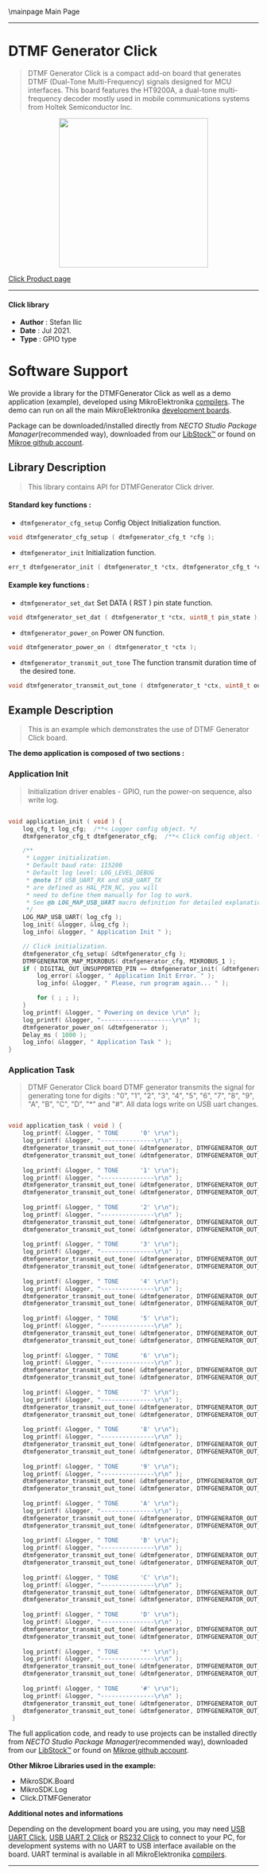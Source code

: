 \mainpage Main Page

---
# DTMF Generator Click

> DTMF Generator Click is a compact add-on board that generates DTMF (Dual-Tone Multi-Frequency) signals designed for MCU interfaces. This board features the HT9200A, a dual-tone multi-frequency decoder mostly used in mobile communications systems from Holtek Semiconductor Inc.

<p align="center">
  <img src="https://download.mikroe.com/images/click_for_ide/dtmfgenerator_click.png" height=300px>
</p>

[Click Product page](https://www.mikroe.com/dtmf-generator-click)

---


#### Click library

- **Author**        : Stefan Ilic
- **Date**          : Jul 2021.
- **Type**          : GPIO type


# Software Support

We provide a library for the DTMFGenerator Click
as well as a demo application (example), developed using MikroElektronika
[compilers](https://www.mikroe.com/necto-studio).
The demo can run on all the main MikroElektronika [development boards](https://www.mikroe.com/development-boards).

Package can be downloaded/installed directly from *NECTO Studio Package Manager*(recommended way), downloaded from our [LibStock&trade;](https://libstock.mikroe.com) or found on [Mikroe github account](https://github.com/MikroElektronika/mikrosdk_click_v2/tree/master/clicks).

## Library Description

> This library contains API for DTMFGenerator Click driver.

#### Standard key functions :

- `dtmfgenerator_cfg_setup` Config Object Initialization function.
```c
void dtmfgenerator_cfg_setup ( dtmfgenerator_cfg_t *cfg );
```

- `dtmfgenerator_init` Initialization function.
```c
err_t dtmfgenerator_init ( dtmfgenerator_t *ctx, dtmfgenerator_cfg_t *cfg );
```

#### Example key functions :

- `dtmfgenerator_set_dat` Set DATA ( RST ) pin state function.
```c
void dtmfgenerator_set_dat ( dtmfgenerator_t *ctx, uint8_t pin_state );
```

- `dtmfgenerator_power_on` Power ON function.
```c
void dtmfgenerator_power_on ( dtmfgenerator_t *ctx );
```

- `dtmfgenerator_transmit_out_tone` The function transmit duration time of the desired tone.
```c
void dtmfgenerator_transmit_out_tone ( dtmfgenerator_t *ctx, uint8_t out_tone, uint16_t delay_m_s );
```

## Example Description

> This is an example which demonstrates the use of DTMF Generator Click board.

**The demo application is composed of two sections :**

### Application Init

> Initialization driver enables - GPIO, run the power-on sequence, also write log.

```c

void application_init ( void ) {
    log_cfg_t log_cfg;  /**< Logger config object. */
    dtmfgenerator_cfg_t dtmfgenerator_cfg;  /**< Click config object. */

    /** 
     * Logger initialization.
     * Default baud rate: 115200
     * Default log level: LOG_LEVEL_DEBUG
     * @note If USB_UART_RX and USB_UART_TX 
     * are defined as HAL_PIN_NC, you will 
     * need to define them manually for log to work. 
     * See @b LOG_MAP_USB_UART macro definition for detailed explanation.
     */
    LOG_MAP_USB_UART( log_cfg );
    log_init( &logger, &log_cfg );
    log_info( &logger, " Application Init " );

    // Click initialization.
    dtmfgenerator_cfg_setup( &dtmfgenerator_cfg );
    DTMFGENERATOR_MAP_MIKROBUS( dtmfgenerator_cfg, MIKROBUS_1 );
    if ( DIGITAL_OUT_UNSUPPORTED_PIN == dtmfgenerator_init( &dtmfgenerator, &dtmfgenerator_cfg ) ) {
        log_error( &logger, " Application Init Error. " );
        log_info( &logger, " Please, run program again... " );

        for ( ; ; );
    }
    log_printf( &logger, " Powering on device \r\n" );
    log_printf( &logger, "--------------------\r\n" );
    dtmfgenerator_power_on( &dtmfgenerator );
    Delay_ms ( 1000 );
    log_info( &logger, " Application Task " );
}

```

### Application Task

> DTMF Generator Click board DTMF generator transmits the signal for generating tone for digits :
> "0", "1", "2", "3", "4", "5", "6", "7", "8", "9",
> "A", "B", "C", "D", "*" and "#".
> All data logs write on USB uart changes.

```c

void application_task ( void ) {
    log_printf( &logger, " TONE      '0' \r\n");
    log_printf( &logger, "---------------\r\n" );
    dtmfgenerator_transmit_out_tone( &dtmfgenerator, DTMFGENERATOR_OUT_TONE_0, signal_duration );
    dtmfgenerator_transmit_out_tone( &dtmfgenerator, DTMFGENERATOR_OUT_TONE_STOP, signal_duration );
    
    log_printf( &logger, " TONE      '1' \r\n");
    log_printf( &logger, "---------------\r\n" );
    dtmfgenerator_transmit_out_tone( &dtmfgenerator, DTMFGENERATOR_OUT_TONE_1, signal_duration );
    dtmfgenerator_transmit_out_tone( &dtmfgenerator, DTMFGENERATOR_OUT_TONE_STOP, signal_duration );
    
    log_printf( &logger, " TONE      '2' \r\n");
    log_printf( &logger, "---------------\r\n" );
    dtmfgenerator_transmit_out_tone( &dtmfgenerator, DTMFGENERATOR_OUT_TONE_2, signal_duration );
    dtmfgenerator_transmit_out_tone( &dtmfgenerator, DTMFGENERATOR_OUT_TONE_STOP, signal_duration );
    
    log_printf( &logger, " TONE      '3' \r\n");
    log_printf( &logger, "---------------\r\n" );
    dtmfgenerator_transmit_out_tone( &dtmfgenerator, DTMFGENERATOR_OUT_TONE_3, signal_duration );
    dtmfgenerator_transmit_out_tone( &dtmfgenerator, DTMFGENERATOR_OUT_TONE_STOP, signal_duration );
    
    log_printf( &logger, " TONE      '4' \r\n");
    log_printf( &logger, "---------------\r\n" );
    dtmfgenerator_transmit_out_tone( &dtmfgenerator, DTMFGENERATOR_OUT_TONE_4, signal_duration );
    dtmfgenerator_transmit_out_tone( &dtmfgenerator, DTMFGENERATOR_OUT_TONE_STOP, signal_duration );
    
    log_printf( &logger, " TONE      '5' \r\n");
    log_printf( &logger, "---------------\r\n" );
    dtmfgenerator_transmit_out_tone( &dtmfgenerator, DTMFGENERATOR_OUT_TONE_5, signal_duration );
    dtmfgenerator_transmit_out_tone( &dtmfgenerator, DTMFGENERATOR_OUT_TONE_STOP, signal_duration );
    
    log_printf( &logger, " TONE      '6' \r\n");
    log_printf( &logger, "---------------\r\n" );
    dtmfgenerator_transmit_out_tone( &dtmfgenerator, DTMFGENERATOR_OUT_TONE_6, signal_duration );
    dtmfgenerator_transmit_out_tone( &dtmfgenerator, DTMFGENERATOR_OUT_TONE_STOP, signal_duration );
    
    log_printf( &logger, " TONE      '7' \r\n");
    log_printf( &logger, "---------------\r\n" );
    dtmfgenerator_transmit_out_tone( &dtmfgenerator, DTMFGENERATOR_OUT_TONE_7, signal_duration );
    dtmfgenerator_transmit_out_tone( &dtmfgenerator, DTMFGENERATOR_OUT_TONE_STOP, signal_duration );
    
    log_printf( &logger, " TONE      '8' \r\n");
    log_printf( &logger, "---------------\r\n" );
    dtmfgenerator_transmit_out_tone( &dtmfgenerator, DTMFGENERATOR_OUT_TONE_8, signal_duration );
    dtmfgenerator_transmit_out_tone( &dtmfgenerator, DTMFGENERATOR_OUT_TONE_STOP, signal_duration );
    
    log_printf( &logger, " TONE      '9' \r\n");
    log_printf( &logger, "---------------\r\n" );
    dtmfgenerator_transmit_out_tone( &dtmfgenerator, DTMFGENERATOR_OUT_TONE_9, signal_duration );
    dtmfgenerator_transmit_out_tone( &dtmfgenerator, DTMFGENERATOR_OUT_TONE_STOP, signal_duration );
    
    log_printf( &logger, " TONE      'A' \r\n");
    log_printf( &logger, "---------------\r\n" );
    dtmfgenerator_transmit_out_tone( &dtmfgenerator, DTMFGENERATOR_OUT_TONE_A, signal_duration );
    dtmfgenerator_transmit_out_tone( &dtmfgenerator, DTMFGENERATOR_OUT_TONE_STOP, signal_duration );
    
    log_printf( &logger, " TONE      'B' \r\n");
    log_printf( &logger, "---------------\r\n" );
    dtmfgenerator_transmit_out_tone( &dtmfgenerator, DTMFGENERATOR_OUT_TONE_B, signal_duration );
    dtmfgenerator_transmit_out_tone( &dtmfgenerator, DTMFGENERATOR_OUT_TONE_STOP, signal_duration );
    
    log_printf( &logger, " TONE      'C' \r\n");
    log_printf( &logger, "---------------\r\n" );
    dtmfgenerator_transmit_out_tone( &dtmfgenerator, DTMFGENERATOR_OUT_TONE_C, signal_duration );
    dtmfgenerator_transmit_out_tone( &dtmfgenerator, DTMFGENERATOR_OUT_TONE_STOP, signal_duration );
    
    log_printf( &logger, " TONE      'D' \r\n");
    log_printf( &logger, "---------------\r\n" );
    dtmfgenerator_transmit_out_tone( &dtmfgenerator, DTMFGENERATOR_OUT_TONE_D, signal_duration );
    dtmfgenerator_transmit_out_tone( &dtmfgenerator, DTMFGENERATOR_OUT_TONE_STOP, signal_duration );
    
    log_printf( &logger, " TONE      '*' \r\n");
    log_printf( &logger, "---------------\r\n" );
    dtmfgenerator_transmit_out_tone( &dtmfgenerator, DTMFGENERATOR_OUT_TONE_ASTERISK, signal_duration );
    dtmfgenerator_transmit_out_tone( &dtmfgenerator, DTMFGENERATOR_OUT_TONE_STOP, signal_duration );
    
    log_printf( &logger, " TONE      '#' \r\n");
    log_printf( &logger, "---------------\r\n" );
    dtmfgenerator_transmit_out_tone( &dtmfgenerator, DTMFGENERATOR_OUT_TONE_HASH, signal_duration );
    dtmfgenerator_transmit_out_tone( &dtmfgenerator, DTMFGENERATOR_OUT_TONE_STOP, signal_duration );
 }

```


The full application code, and ready to use projects can be installed directly from *NECTO Studio Package Manager*(recommended way), downloaded from our [LibStock&trade;](https://libstock.mikroe.com) or found on [Mikroe github account](https://github.com/MikroElektronika/mikrosdk_click_v2/tree/master/clicks).

**Other Mikroe Libraries used in the example:**

- MikroSDK.Board
- MikroSDK.Log
- Click.DTMFGenerator

**Additional notes and informations**

Depending on the development board you are using, you may need
[USB UART Click](https://www.mikroe.com/usb-uart-click),
[USB UART 2 Click](https://www.mikroe.com/usb-uart-2-click) or
[RS232 Click](https://www.mikroe.com/rs232-click) to connect to your PC, for
development systems with no UART to USB interface available on the board. UART
terminal is available in all MikroElektronika
[compilers](https://shop.mikroe.com/compilers).

---
